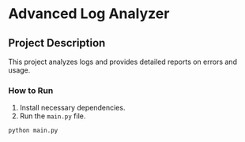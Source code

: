 # Advanced Log Analyzer

## Project Description
This project analyzes logs and provides detailed reports on errors and usage.

### How to Run
1. Install necessary dependencies.
2. Run the `main.py` file.
```bash
python main.py
```
